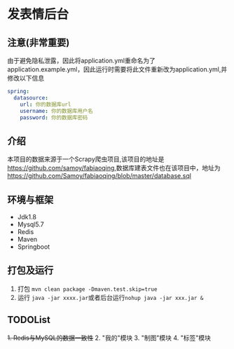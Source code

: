 # 发表情后台

## 注意(非常重要)
由于避免隐私泄露，因此将application.yml重命名为了application.example.yml，因此运行时需要将此文件重新改为application.yml,并修改以下信息
```yaml
spring:
  datasource:
    url: 你的数据库url
    username: 你的数据库用户名
    password: 你的数据库密码
```
## 介绍
本项目的数据来源于一个Scrapy爬虫项目,该项目的地址是<https://github.com/samoy/fabiaoqing>,数据库建表文件也在该项目中，地址为
<https://github.com/Samoy/fabiaoqing/blob/master/database.sql>

## 环境与框架
* Jdk1.8
* Mysql5.7
* Redis
* Maven
* Springboot

## 打包及运行

1. 打包
`mvn clean package -Dmaven.test.skip=true`
2. 运行
`java -jar xxxx.jar`或者后台运行`nohup java -jar xxx.jar &`

## TODOList
~~1. Redis与MySQL的数据一致性~~
2. "我的"模块
3. "制图"模块
4. "标签"模块
